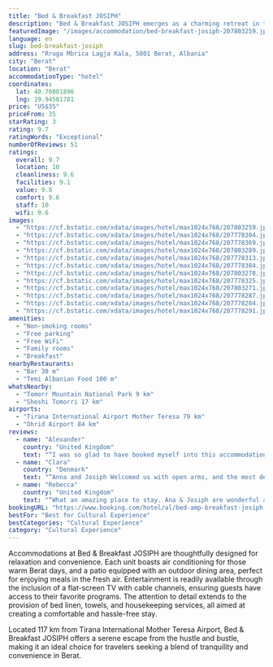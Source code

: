 ```yaml
---
title: "Bed & Breakfast JOSIPH"
description: "Bed & Breakfast JOSIPH emerges as a charming retreat in the heart of Berat, providing guests with an intimate experience complemented by modern conveniences."
featuredImage: "/images/accommodation/bed-breakfast-josiph-207803259.jpg"
language: en
slug: bed-breakfast-josiph
address: "Rruga Mbrica Lagja Kala, 5001 Berat, Albania"
city: "Berat"
location: "Berat"
accommodationType: "hotel"
coordinates:
  lat: 40.70801896
  lng: 19.94581781
price: "US$35"
priceFrom: 35
starRating: 3
rating: 9.7
ratingWords: "Exceptional"
numberOfReviews: 51
ratings:
  overall: 9.7
  location: 10
  cleanliness: 9.6
  facilities: 9.1
  value: 9.8
  comfort: 9.6
  staff: 10
  wifi: 9.6
images:
  - "https://cf.bstatic.com/xdata/images/hotel/max1024x768/207803259.jpg?k=f9bc7370a2e4d33c3fb05c6348f2e23f438e9e55e69b5a87f38a171604c5f50b&o=&hp=1"
  - "https://cf.bstatic.com/xdata/images/hotel/max1024x768/207778304.jpg?k=1b3b7b70b244be08402bbeabee98466438021862e4a1c57298ea173e64f42380&o=&hp=1"
  - "https://cf.bstatic.com/xdata/images/hotel/max1024x768/207778369.jpg?k=fb2826524982deeb9f5960c345acca2e6f495108dbaadb70614242341b8d0cc4&o=&hp=1"
  - "https://cf.bstatic.com/xdata/images/hotel/max1024x768/207803289.jpg?k=c0688da22b76991566e167da3cd3e69c9ca7d1f347af208f178362f1309bb095&o=&hp=1"
  - "https://cf.bstatic.com/xdata/images/hotel/max1024x768/207778313.jpg?k=758b2e0f925d19846fecd8bc29ee9d34ea39d914078f0720de20c26dfc9db5bc&o=&hp=1"
  - "https://cf.bstatic.com/xdata/images/hotel/max1024x768/207778384.jpg?k=ca71a685ae5dda32e86ff79ba6f4553fc1c7e026d6e65e9290de974c7fe13c5c&o=&hp=1"
  - "https://cf.bstatic.com/xdata/images/hotel/max1024x768/207803278.jpg?k=7b09e7c59d66b7f8b1f3d3ac821f084d1b0b701912d8f6b3237481ab752f464d&o=&hp=1"
  - "https://cf.bstatic.com/xdata/images/hotel/max1024x768/207778325.jpg?k=bec29006554ee58bcb778664ae22bbe556ede6b4ed8c2072860c4f28545fc70d&o=&hp=1"
  - "https://cf.bstatic.com/xdata/images/hotel/max1024x768/207803271.jpg?k=b03db51a72291a069eea23c72ab5cc1bfce356e7388f5500a62bbd20cca5e547&o=&hp=1"
  - "https://cf.bstatic.com/xdata/images/hotel/max1024x768/207778287.jpg?k=da0704a058f6632843c9df384a2e565d67cbeb71ff38007bf2cecdbd79b89806&o=&hp=1"
  - "https://cf.bstatic.com/xdata/images/hotel/max1024x768/207778284.jpg?k=3b918761ecde983809c75bcd0c540c0984549eb93b433bf762ff63c380b4cfdb&o=&hp=1"
  - "https://cf.bstatic.com/xdata/images/hotel/max1024x768/207778291.jpg?k=7040825008c518fd9ba450307c1f55b6c7271ab687cc8101c1d2bdbcea88f59b&o=&hp=1"
amenities:
  - "Non-smoking rooms"
  - "Free parking"
  - "Free WiFi"
  - "Family rooms"
  - "Breakfast"
nearbyRestaurants:
  - "Bar 30 m"
  - "Temi Albanian Food 100 m"
whatsNearby:
  - "Tomorr Mountain National Park 9 km"
  - "Sheshi Tomorri 17 km"
airports:
  - "Tirana International Airport Mother Teresa 79 km"
  - "Ohrid Airport 84 km"
reviews:
  - name: "Alexander"
    country: "United Kingdom"
    text: "“I was so glad to have booked myself into this accommodation. Staying there was a wonderful Albanian experience. It is set right in the heart of Berat Citadel, so you could still explore and wander the quiet streets after the tourists had gone...”"
  - name: "Clara"
    country: "Denmark"
    text: "“Anna and Josiph Welcomed us with open arms, and the most delicious homemade lemonade. It was a bliss to stay with these wonderfull people. The patio had an amazing view over the town and the mountains. Anna served a very decent breakfast for at...”"
  - name: "Rebecca"
    country: "United Kingdom"
    text: "“What an amazing place to stay. Ana & Josiph are wonderful and welcoming. Breakfast is fantastic (also fine if you are vegan/vegetarian). Everything was fantastic. It's a steep walk to the castle, but staying here is worth it. There is plenty of...”"
bookingURL: "https://www.booking.com/hotel/al/bed-amp-breakfast-josiph.en-gb.html?aid=8035640"
bestFor: "Best for Cultural Experience"
bestCategories: "Cultural Experience"
category: "Cultural Experience"
---
```


Accommodations at Bed & Breakfast JOSIPH are thoughtfully designed for relaxation and convenience. Each unit boasts air conditioning for those warm Berat days, and a patio equipped with an outdoor dining area, perfect for enjoying meals in the fresh air. Entertainment is readily available through the inclusion of a flat-screen TV with cable channels, ensuring guests have access to their favorite programs. The attention to detail extends to the provision of bed linen, towels, and housekeeping services, all aimed at creating a comfortable and hassle-free stay.

Located 117 km from Tirana International Mother Teresa Airport, Bed & Breakfast JOSIPH offers a serene escape from the hustle and bustle, making it an ideal choice for travelers seeking a blend of tranquility and convenience in Berat.
